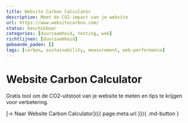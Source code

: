 ```yaml
---
title: Website Carbon Calculator
description: Meet de CO2-impact van je website
url: https://www.websitecarbon.com/
status: beschikbaar
categories: [duurzaamheid, testing, web]
richtlijnen: [duurzaamheid]
gebaande_paden: []
tags: [carbon, sustainability, measurement, web-performance]
---
```


# Website Carbon Calculator

Gratis tool om de CO2-uitstoot van je website te meten en tips te krijgen voor verbetering.

[→ Naar Website Carbon Calculator]({{ page.meta.url }}){ .md-button }
